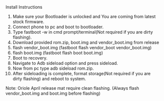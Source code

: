 Install Instructions

1. Make sure your Bootloader is unlocked and You are coming from latest stock firmware.
2. Connect phone to pc and boot to bootloader.
3. Type fastboot -w in cmd prompt/terminal(Not required if you are dirty flashing).
4. Download provided rom.zip, boot.img and vendor_boot.img from release
5. flash vendor_boot.img (fastboot flash vendor_boot vendor_boot.img)
6. flash boot.img (fastboot flash boot boot.img)
7. Boot to recovery.
8. Navigate to Adb sideload option and press sideload.
9. Now from pc type adb sideload rom.zip.
10. After sideloading is complete, format storage(Not required if you are dirty flashing) and reboot to system.

Note: Oriole April release mat require clean flashing.
(Always flash vendor_boot.img and boot.img before flashing)
